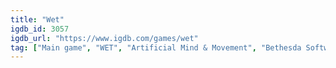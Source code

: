 ```yaml
---
title: "Wet"
igdb_id: 3057
igdb_url: "https://www.igdb.com/games/wet"
tag: ["Main game", "WET", "Artificial Mind & Movement", "Bethesda Softworks", "Shooter", "Single player", "Third person", "Action"]
---
```

